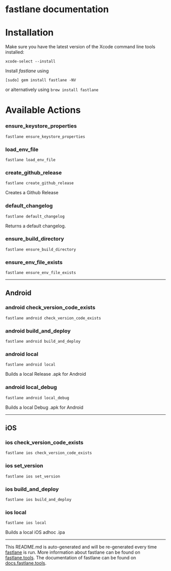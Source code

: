 fastlane documentation
================
# Installation

Make sure you have the latest version of the Xcode command line tools installed:

```
xcode-select --install
```

Install _fastlane_ using
```
[sudo] gem install fastlane -NV
```
or alternatively using `brew install fastlane`

# Available Actions
### ensure_keystore_properties
```
fastlane ensure_keystore_properties
```

### load_env_file
```
fastlane load_env_file
```

### create_github_release
```
fastlane create_github_release
```
Creates a Github Release
### default_changelog
```
fastlane default_changelog
```
Returns a default changelog.
### ensure_build_directory
```
fastlane ensure_build_directory
```

### ensure_env_file_exists
```
fastlane ensure_env_file_exists
```


----

## Android
### android check_version_code_exists
```
fastlane android check_version_code_exists
```

### android build_and_deploy
```
fastlane android build_and_deploy
```

### android local
```
fastlane android local
```
Builds a local Release .apk for Android
### android local_debug
```
fastlane android local_debug
```
Builds a local Debug .apk for Android

----

## iOS
### ios check_version_code_exists
```
fastlane ios check_version_code_exists
```

### ios set_version
```
fastlane ios set_version
```

### ios build_and_deploy
```
fastlane ios build_and_deploy
```

### ios local
```
fastlane ios local
```
Builds a local iOS adhoc .ipa

----

This README.md is auto-generated and will be re-generated every time [fastlane](https://fastlane.tools) is run.
More information about fastlane can be found on [fastlane.tools](https://fastlane.tools).
The documentation of fastlane can be found on [docs.fastlane.tools](https://docs.fastlane.tools).
